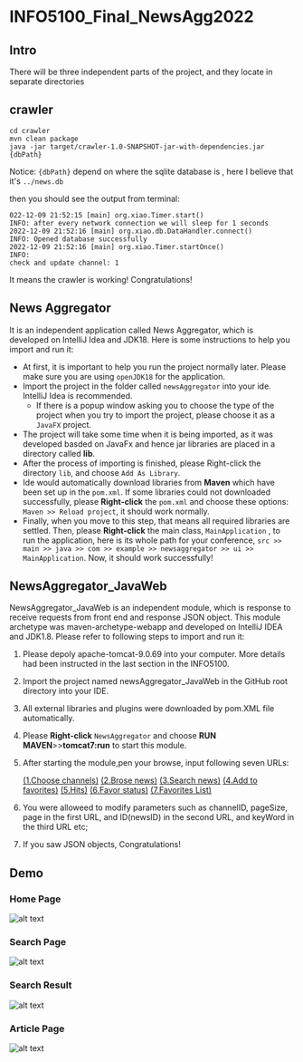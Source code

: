 # INFO5100_Final_NewsAgg2022

## Intro
There will be three independent parts of the project, and they locate in separate directories

## crawler

```shell
cd crawler
mvn clean package
java -jar target/crawler-1.0-SNAPSHOT-jar-with-dependencies.jar {dbPath} 
```
Notice: `{dbPath}` depend on where the sqlite database is , here I believe that it's `../news.db`

then you should see the output from terminal:
```shell
022-12-09 21:52:15 [main] org.xiao.Timer.start()
INFO: after every network connection we will sleep for 1 seconds
2022-12-09 21:52:16 [main] org.xiao.db.DataHandler.connect()
INFO: Opened database successfully
2022-12-09 21:52:16 [main] org.xiao.Timer.startOnce()
INFO:
check and update channel: 1
```

It means the crawler is working! Congratulations!


## News Aggregator

It is an independent application called News Aggregator, which is developed on IntelliJ Idea and JDK18. Here is some instructions to help you import and run it:
+ At first, it is important to help you run the project normally later. Please make sure you are using `openJDK18` for the application.
+ Import the project in the folder called  `newsAggregator`  into your ide. IntelliJ Idea is recommended.
	+ If there is a popup window asking you to choose the type of the project when you try to import the project, please choose it as a  `JavaFX`  project.
+ The project will take some time when it is being imported, as it was developed basded on JavaFx and hence jar libraries are placed in a directory called **lib**.
+ After the process of importing is finished, please Right-click the directory  `lib`, and choose  `Add As Library`.
+ Ide would automatically download libraries from **Maven** which have been set up in the `pom.xml`. If some libraries could not downloaded successfully, please **Right-click** the `pom.xml` and choose these options: `Maven >> Reload project`, it should work normally.
+ Finally, when you move to this step, that means all required libraries are settled. Then, please **Right-click** the main class, `MainApplication` , to run the application, here is its whole path for your conference, `src >> main >> java >> com >> example >> newsaggregator >> ui >> MainApplication`.  Now, it should work successfully!



## NewsAggregator_JavaWeb

 NewsAggregator_JavaWeb is an independent module, which is response to receive requests from front end and response JSON object. This module archetype was maven-archetype-webapp and  developed on IntelliJ IDEA and JDK1.8. Please refer to following steps to import and run it:
1.	Please depoly apache-tomcat-9.0.69 into your computer. More details had been instructed in the last section in the INFO5100. 
2.	Import the project  named newsAggregator_JavaWeb in the GitHub root directory into your IDE. 
3.	All external libraries and plugins were downloaded by pom.XML file automatically.
4.	Please **Right-click**  `NewsAggregator` and choose **RUN MAVEN**>>**tomcat7:run** to start this module.
5.	After starting the module,pen your browse, input following seven URLs:

	[(1.Choose channels)](http://localhost:8080/newsAggregatorModule/newsList?channelID=3&pageSize=10&page=10)
        [(2.Brose news)](http://localhost:8080/newsAggregatorModule/newsEntity?ID=10)
        [(3.Search news)](http://localhost:8080/newsAggregatorModule/newsSearch?keyWord=World)
        [(4.Add to favorites)](http://localhost:8080/newsAggregatorModule/userFavor?userID=1&newsID=2&collect=2)
        [(5.Hits)](http://localhost:8080/newsAggregatorModule/newsViewCount?ID=1)
        [(6.Favor status)](http://localhost:8080/newsAggregatorModule/isSaved?userID=20221214&newsID=7)
        [(7.Favorites List)](http://localhost:8080/newsAggregatorModule/userFavorListServlet?userID=123)

6.	You were alloweed to modify parameters such as channelID, pageSize, page in the first URL, and ID(newsID) in the second URL, and keyWord in the third URL etc;
7.	If you saw JSON objects, Congratulations!



## Demo

### Home Page

![alt text](public/home_page.png)



### Search Page



![alt text](public/search_page.png)



### Search Result



![alt text](public/search_result.png)



### Article Page



![alt text](public/article.png)